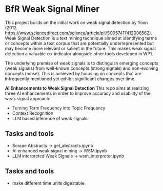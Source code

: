 # BfR Weak Signal Miner

This project builds on the initial work on weak signal detection by Yoon (2012, https://www.sciencedirect.com/science/article/pii/S0957417412006562).
Weak Signal Detection is a text mining technique aimed at identifying terms or concepts within a text corpus that are potentially underrepresented but may become more relevant or salient in the future. 
This makes weak signal detection a valuable co-indicator alongside other tools developed in WP1.

The underlying premise of weak signals is to distinguish emerging concepts (weak signals) from well-known concepts (strong signals) and non-evolving concepts (noise). 
This is achieved by focusing on concepts that are infrequently mentioned yet exhibit significant changes over time.

**AI Enhancements to Weak Signal Detection**
This repo aims at realizing three AI enhancements in order to improve accuracy and usability of the weak signal approach:
* Turning Term Frequency into Topic Frequency 
* Context Recognition
* LLM based inference of weak signals

## Tasks and tools
* Scrape Abstracts -> get_abstracts.ipynb
* AI enhanced weak signal mining -> WSM.ipynb
* LLM interpreted Weak Signals -> wsm_interpreter.ipynb

## Tasks and tools
* make different time units digestable

